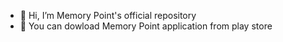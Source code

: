 - 👋 Hi, I’m Memory Point's official repository
- 👀 You can dowload Memory Point application from play store

<!---
admin-mp/admin-mp is a ✨ special ✨ repository because its `README.md` (this file) appears on your GitHub profile.
You can click the Preview link to take a look at your changes.
--->
